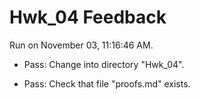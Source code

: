 # Hwk_04 Feedback

Run on November 03, 11:16:46 AM.

+ Pass: Change into directory "Hwk_04".

+ Pass: Check that file "proofs.md" exists.

